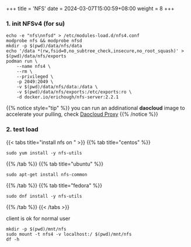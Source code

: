 +++
title = 'NFS'
date = 2024-03-07T15:00:59+08:00
weight = 8
+++


### 1. init NFSv4 (for su)
```shell
echo -e "nfs\nnfsd" > /etc/modules-load.d/nfs4.conf
modprobe nfs && modprobe nfsd
mkdir -p $(pwd)/data/nfs/data
echo '/data *(rw,fsid=0,no_subtree_check,insecure,no_root_squash)' > $(pwd)/data/nfs/exports
podman run \
    --name nfs4 \
    --rm \
    --privileged \
    -p 2049:2049 \
    -v $(pwd)/data/nfs/data:/data \
    -v $(pwd)/data/nfs/exports:/etc/exports:ro \
    -d docker.io/erichough/nfs-server:2.2.1
```

{{% notice style="tip" %}}
you can run an addinational **daocloud** image to accelerate your pulling, check [Daocloud Proxy](daocloud/index.html)
{{% /notice %}}

### 2. test load
{{< tabs title="install nfs on " >}}
{{% tab title="centos" %}}
```shell
sudo yum install -y nfs-utils
```
{{% /tab %}}
{{% tab title="ubuntu" %}}
```shell
sudo apt-get install nfs-common
```
{{% /tab %}}
{{% tab title="fedora" %}}
```shell
sudo dnf install -y nfs-utils
```
{{% /tab %}}
{{< /tabs >}}

client is ok for normal user
```shell
mkdir -p $(pwd)/mnt/nfs
sudo mount -t nfs4 -v localhost:/ $(pwd)/mnt/nfs
df -h
```

